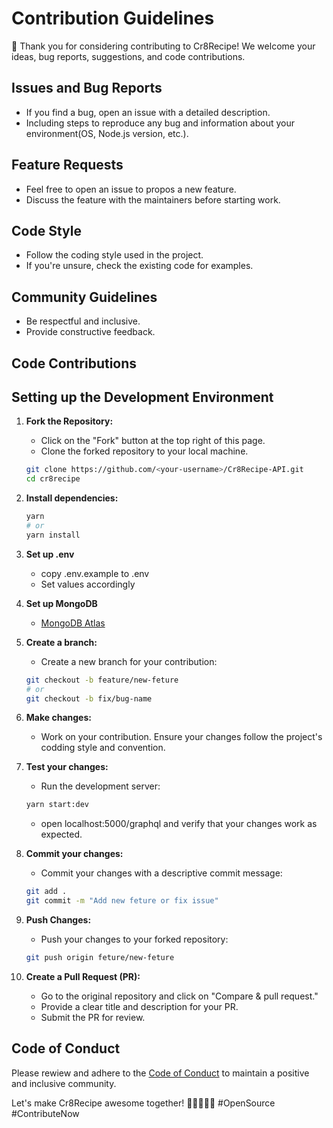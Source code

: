 # Contribution Guidelines

👋 Thank you for considering contributing to Cr8Recipe! We welcome your ideas, bug reports, suggestions, and code contributions.

## Issues and Bug Reports

- If you find a bug, open an issue with a detailed description.
- Including steps to reproduce any bug and information about your environment(OS, Node.js version, etc.).

## Feature Requests

- Feel free to open an issue to propos a new feature.
- Discuss the feature with the maintainers before starting work.

## Code Style

- Follow the coding style used in the project.
- If you're unsure, check the existing code for examples.

## Community Guidelines

- Be respectful and inclusive.
- Provide constructive feedback.

## Code Contributions

## Setting up the Development Environment

1. **Fork the Repository:**

   - Click on the "Fork" button at the top right of this page.
   - Clone the forked repository to your local machine.

   ```bash
   git clone https://github.com/<your-username>/Cr8Recipe-API.git
   cd cr8recipe
   ```

2. **Install dependencies:**

   ```bash
   yarn
   # or
   yarn install
   ```

3. **Set up .env**

   - copy .env.example to .env
   - Set values accordingly

4. **Set up MongoDB**

   - [MongoDB Atlas](https://www.mongodb.com/)

5. **Create a branch:**

   - Create a new branch for your contribution:

   ```bash
   git checkout -b feature/new-feture
   # or
   git checkout -b fix/bug-name
   ```

6. **Make changes:**

   - Work on your contribution. Ensure your changes follow the project's codding style and convention.

7. **Test your changes:**

   - Run the development server:

   ```bash
   yarn start:dev
   ```

   - open localhost:5000/graphql and verify that your changes work as expected.

8. **Commit your changes:**

   - Commit your changes with a descriptive commit message:

   ```bash
   git add .
   git commit -m "Add new feture or fix issue"
   ```

9. **Push Changes:**

   - Push your changes to your forked repository:

   ```bash
   git push origin feture/new-feture
   ```

10. **Create a Pull Request (PR):**
    - Go to the original repository and click on "Compare & pull request."
    - Provide a clear title and description for your PR.
    - Submit the PR for review.

## Code of Conduct

Please rewiew and adhere to the [Code of Conduct](CODEOFCONDUCT.md) to maintain a positive and inclusive community.

Let's make Cr8Recipe awesome together! 🚀👩‍💻👨‍💻 #OpenSource #ContributeNow
